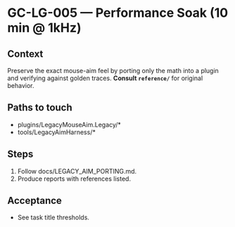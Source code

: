 # GC-LG-005 — Performance Soak (10 min @ 1kHz)

## Context
Preserve the exact mouse-aim feel by porting only the math into a plugin and verifying against golden traces. **Consult `reference/`** for original behavior.

## Paths to touch
- plugins/LegacyMouseAim.Legacy/*
- tools/LegacyAimHarness/*

## Steps
1) Follow docs/LEGACY_AIM_PORTING.md.
2) Produce reports with references listed.

## Acceptance
- See task title thresholds.
